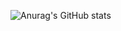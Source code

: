 ![Anurag's GitHub stats](https://github-readme-stats.vercel.app/api?username=eblazquezr&show_icons=true&theme=radical)

